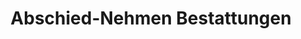 ---
title: "Abschied-Nehmen Bestattungen"
url: /winnenden/abschied-nehmen-bestattungen/
shop: Bestattungen
---